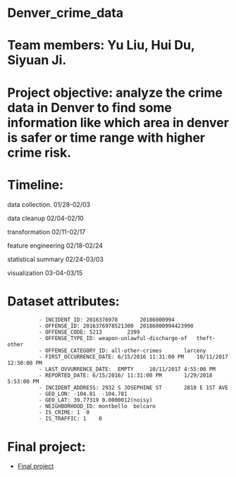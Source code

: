 # Denver_crime_data

# Team members: Yu Liu, Hui Du, Siyuan Ji.

# Project objective: analyze the crime data in Denver to find some information like which area in denver is safer or time range with higher crime risk.

# Timeline:
data collection.        01/28-02/03

data cleanup           02/04-02/10

transformation         02/11-02/17

feature engineering    02/18-02/24

statistical summary    02/24-03/03

visualization          03-04-03/15

# Dataset attributes:
		      - INCIDENT_ID: 2016376978	      20186000994
  	  	      - OFFENSE_ID: 2016376978521300  20186000994423990
		      - OFFENSE_CODE: 5213	      2399
		      - OFFENSE_TYPE_ID: weapon-unlawful-discharge-of	theft-other
		      - OFFENSE_CATEGORY_ID: all-other-crimes		larceny		
		      - FIRST_OCCURRENCE_DATE: 6/15/2016 11:31:00 PM	10/11/2017 12:30:00 PM
		      - LAST_OVVURRENCE_DATE:  EMPTY	 10/11/2017 4:55:00 PM
		      - REPORTED_DATE: 6/15/2016/ 11:31:00 PM	    1/29/2018 5:53:00 PM
		      - INCIDENT_ADDRESS: 2932 S JOSEPHINE ST	    2810 E 1ST AVE
		      - GEO_LON: -104.81  -104.781
		      - GEO_LAT: 39.77319 0.0000012(noisy)
		      - NEIGHBORHOOD_ID: montbello	belcaro
		      - IS_CRIME: 1	 0
		      - IS_TRAFFIC: 1	 0


# Final project:
- [Final project](https://mybinder.org/v2/gh/sobyl/Denver_crime_data/master?filepath=final.ipynb)
